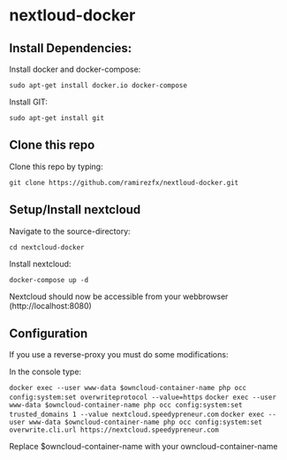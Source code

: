 # nextloud-docker

## Install Dependencies:

Install docker and docker-compose:

`sudo apt-get install docker.io docker-compose`

Install GIT:

`sudo apt-get install git`

## Clone this repo

Clone this repo by typing:

`git clone https://github.com/ramirezfx/nextloud-docker.git`

## Setup/Install nextcloud

Navigate to the source-directory:

`cd nextcloud-docker`

Install nextcloud:

`docker-compose up -d`

Nextcloud should now be accessible from your webbrowser (http://localhost:8080)

## Configuration

If you use a reverse-proxy you must do some modifications:

In the console type:

`docker exec --user www-data $owncloud-container-name php occ config:system:set overwriteprotocol --value=https`
`docker exec --user www-data $owncloud-container-name php occ config:system:set trusted_domains 1 --value nextcloud.speedypreneur.com`
`docker exec --user www-data $owncloud-container-name php occ config:system:set overwrite.cli.url https://nextcloud.speedypreneur.com`

Replace $owncloud-container-name with your owncloud-container-name
